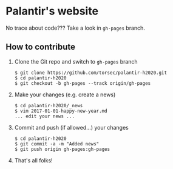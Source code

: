# Palantir's website

No trace about code??? Take a look in `gh-pages` branch.

## How to contribute

1.  Clone the Git repo and switch to `gh-pages` branch

        $ git clone https://github.com/torsec/palantir-h2020.git
        $ cd palantir-h2020
        $ git checkout -b gh-pages --track origin/gh-pages

2.  Make your changes (e.g. create a news)

        $ cd palantir-h2020/_news
        $ vim 2017-01-01-happy-new-year.md
        ... edit your news ...

3.  Commit and push (if allowed...) your changes

        $ cd palantir-h2020
        $ git commit -a -m "Added news"
        $ git push origin gh-pages:gh-pages

4.  That's all folks!

